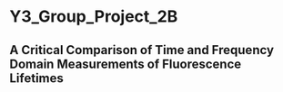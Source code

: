 # Y3_Group_Project_2B
## A Critical Comparison of Time and Frequency Domain Measurements of Fluorescence Lifetimes

